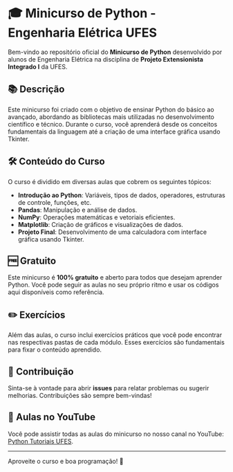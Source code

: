 # 🎓 Minicurso de Python - Engenharia Elétrica UFES

Bem-vindo ao repositório oficial do **Minicurso de Python** desenvolvido por alunos de Engenharia Elétrica na disciplina de **Projeto Extensionista Integrado I** da UFES.

## 📚 Descrição

Este minicurso foi criado com o objetivo de ensinar Python do básico ao avançado, abordando as bibliotecas mais utilizadas no desenvolvimento científico e técnico. Durante o curso, você aprenderá desde os conceitos fundamentais da linguagem até a criação de uma interface gráfica usando Tkinter.

## 🛠️ Conteúdo do Curso

O curso é dividido em diversas aulas que cobrem os seguintes tópicos:

- **Introdução ao Python**: Variáveis, tipos de dados, operadores, estruturas de controle, funções, etc.
- **Pandas**: Manipulação e análise de dados.
- **NumPy**: Operações matemáticas e vetoriais eficientes.
- **Matplotlib**: Criação de gráficos e visualizações de dados.
- **Projeto Final**: Desenvolvimento de uma calculadora com interface gráfica usando Tkinter.

## 🆓 Gratuito

Este minicurso é **100% gratuito** e aberto para todos que desejam aprender Python. Você pode seguir as aulas no seu próprio ritmo e usar os códigos aqui disponíveis como referência.

## ✏️ Exercícios

Além das aulas, o curso inclui exercícios práticos que você pode encontrar nas respectivas pastas de cada módulo. Esses exercícios são fundamentais para fixar o conteúdo aprendido.

## 🤝 Contribuição

Sinta-se à vontade para abrir **issues** para relatar problemas ou sugerir melhorias. Contribuições são sempre bem-vindas!

## 🎥 Aulas no YouTube

Você pode assistir todas as aulas do minicurso no nosso canal no YouTube: [Python Tutoriais UFES](https://www.youtube.com/@PythonTutoriaisUFES).

---

Aproveite o curso e boa programação! 🚀
